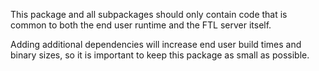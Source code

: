 This package and all subpackages should only contain code that is common to both the end user runtime and the FTL server
itself.

Adding additional dependencies will increase end user build times and binary sizes, so it is important to keep this package
as small as possible.